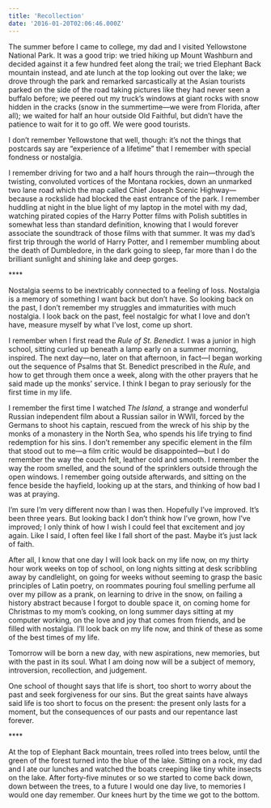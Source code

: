 ```yaml
---
title: 'Recollection'
date: '2016-01-20T02:06:46.000Z'
---
```


The summer before I came to college, my dad and I visited Yellowstone National Park. It was a good trip: we tried hiking up Mount Washburn and decided against it a few hundred feet along the trail; we tried Elephant Back mountain instead, and ate lunch at the top looking out over the lake; we drove through the park and remarked sarcastically at the Asian tourists parked on the side of the road taking pictures like they had never seen a buffalo before; we peered out my truck’s windows at giant rocks with snow hidden in the cracks (snow in the summertime—we were from Florida, after all); we waited for half an hour outside Old Faithful, but didn’t have the patience to wait for it to go off. We were good tourists.

I don’t remember Yellowstone that well, though: it’s not the things that postcards say are “experience of a lifetime” that I remember with special fondness or nostalgia.

I remember driving for two and a half hours through the rain—through the twisting, convoluted vortices of the Montana rockies, down an unmarked two lane road which the map called Chief Joseph Scenic Highway—because a rockslide had blocked the east entrance of the park. I remember huddling at night in the blue light of my laptop in the motel with my dad, watching pirated copies of the Harry Potter films with Polish subtitles in somewhat less than standard definition, knowing that I would forever associate the soundtrack of those films with that summer. It was my dad’s first trip through the world of Harry Potter, and I remember mumbling about the death of Dumbledore, in the dark going to sleep, far more than I do the brilliant sunlight and shining lake and deep gorges.

\*\*\*\*

Nostalgia seems to be inextricably connected to a feeling of loss. Nostalgia is a memory of something I want back but don’t have. So looking back on the past, I don’t remember my struggles and immaturities with much nostalgia. I look back on the past, feel nostalgic for what I love and don’t have, measure myself by what I’ve lost, come up short.

I remember when I first read the _Rule of St. Benedict._ I was a junior in high school, sitting curled up beneath a lamp early on a summer morning, inspired. The next day—no, later on that afternoon, in fact—I began working out the sequence of Psalms that St. Benedict prescribed in the _Rule_, and how to get through them once a week, along with the other prayers that he said made up the monks’ service. I think I began to pray seriously for the first time in my life.

I remember the first time I watched _The Island,_ a strange and wonderful Russian independent film about a Russian sailor in WWII, forced by the Germans to shoot his captain, rescued from the wreck of his ship by the monks of a monastery in the North Sea, who spends his life trying to find redemption for his sins. I don’t remember any specific element in the film that stood out to me—a film critic would be disappointed—but I do remember the way the couch felt, leather cold and smooth. I remember the way the room smelled, and the sound of the sprinklers outside through the open windows. I remember going outside afterwards, and sitting on the fence beside the hayfield, looking up at the stars, and thinking of how bad I was at praying.

I’m sure I’m very different now than I was then. Hopefully I’ve improved. It’s been three years. But looking back I don’t think how I’ve grown, how I’ve improved; I only think of how I wish I could feel that excitement and joy again. Like I said, I often feel like I fall short of the past. Maybe it’s just lack of faith.

After all, I know that one day I will look back on my life now, on my thirty hour work weeks on top of school, on long nights sitting at desk scribbling away by candlelight, on going for weeks without seeming to grasp the basic principles of Latin poetry, on roommates pouring foul smelling perfume all over my pillow as a prank, on learning to drive in the snow, on failing a history abstract because I forgot to double space it, on coming home for Christmas to my mom’s cooking, on long summer days sitting at my computer working, on the love and joy that comes from friends, and be filled with nostalgia. I’ll look back on my life now, and think of these as some of the best times of my life.

Tomorrow will be born a new day, with new aspirations, new memories, but with the past in its soul. What I am doing now will be a subject of memory, introversion, recollection, and judgement.

One school of thought says that life is short, too short to worry about the past and seek forgiveness for our sins. But the great saints have always said life is too short to focus on the present: the present only lasts for a moment, but the consequences of our pasts and our repentance last forever.

\*\*\*\*

At the top of Elephant Back mountain, trees rolled into trees below, until the green of the forest turned into the blue of the lake. Sitting on a rock, my dad and I ate our lunches and watched the boats creeping like tiny white insects on the lake. After forty-five minutes or so we started to come back down, down between the trees, to a future I would one day live, to memories I would one day remember. Our knees hurt by the time we got to the bottom.
